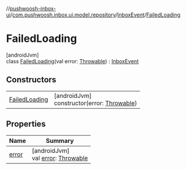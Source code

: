 //[pushwoosh-inbox-ui](../../../../index.md)/[com.pushwoosh.inbox.ui.model.repository](../../index.md)/[InboxEvent](../index.md)/[FailedLoading](index.md)

# FailedLoading

[androidJvm]\
class [FailedLoading](index.md)(val error: [Throwable](https://kotlinlang.org/api/latest/jvm/stdlib/kotlin-stdlib/kotlin/-throwable/index.html)) : [InboxEvent](../index.md)

## Constructors

| | |
|---|---|
| [FailedLoading](-failed-loading.md) | [androidJvm]<br>constructor(error: [Throwable](https://kotlinlang.org/api/latest/jvm/stdlib/kotlin-stdlib/kotlin/-throwable/index.html)) |

## Properties

| Name | Summary |
|---|---|
| [error](error.md) | [androidJvm]<br>val [error](error.md): [Throwable](https://kotlinlang.org/api/latest/jvm/stdlib/kotlin-stdlib/kotlin/-throwable/index.html) |
